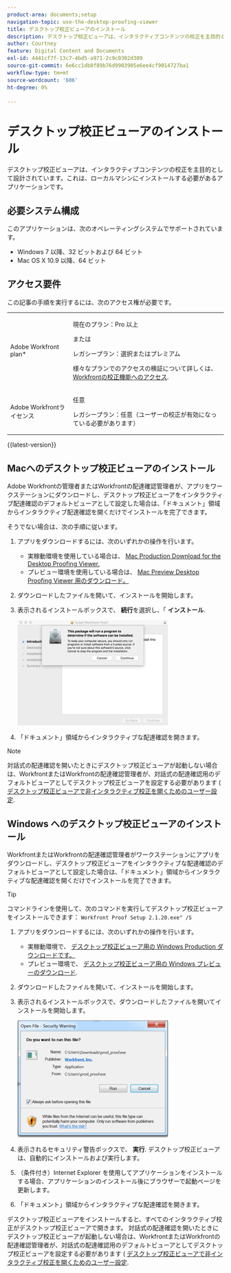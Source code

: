 ```yaml
---
product-area: documents;setup
navigation-topic: use-the-desktop-proofing-viewer
title: デスクトップ校正ビューアのインストール
description: デスクトップ校正ビューアは、インタラクティブコンテンツの校正を主目的として設計されています。これは、ローカルマシンにインストールする必要があるアプリケーションです。
author: Courtney
feature: Digital Content and Documents
exl-id: 4441cf7f-13c7-4bd5-a971-2c9c0302d309
source-git-commit: 6e6cc1db8f89b76d9903905e6ee4cf9014727ba1
workflow-type: tm+mt
source-wordcount: '606'
ht-degree: 0%

---
```


# デスクトップ校正ビューアのインストール

デスクトップ校正ビューアは、インタラクティブコンテンツの校正を主目的として設計されています。これは、ローカルマシンにインストールする必要があるアプリケーションです。

## 必要システム構成

このアプリケーションは、次のオペレーティングシステムでサポートされています。

* Windows 7 以降、32 ビットおよび 64 ビット
* Mac OS X 10.9 以降、64 ビット

## アクセス要件

この記事の手順を実行するには、次のアクセス権が必要です。

<table style="table-layout:auto"> 
 <col> 
 <col> 
 <tbody> 
  <tr> 
   <td role="rowheader">Adobe Workfront plan*</td> 
   <td> <p>現在のプラン：Pro 以上</p> <p>または</p> <p>レガシープラン：選択またはプレミアム</p> <p>様々なプランでのアクセスの検証について詳しくは、 <a href="/help/quicksilver/administration-and-setup/manage-workfront/configure-proofing/access-to-proofing-functionality.md" class="MCXref xref">Workfrontの校正機能へのアクセス</a>.</p> </td> 
  </tr> 
  <tr> 
   <td role="rowheader">Adobe Workfrontライセンス</td> 
   <td> <p>任意</p> <p>レガシープラン：任意（ユーザーの校正が有効になっている必要があります）</p> </td> 
  </tr> 
 </tbody> 
</table>

{{latest-version}}

## Macへのデスクトップ校正ビューアのインストール

Adobe Workfrontの管理者またはWorkfrontの配達確認管理者が、アプリをワークステーションにダウンロードし、デスクトップ校正ビューアをインタラクティブ配達確認のデフォルトビューアとして設定した場合は、「ドキュメント」領域からインタラクティブ配達確認を開くだけでインストールを完了できます。

そうでない場合は、次の手順に従います。

1. アプリをダウンロードするには、次のいずれかの操作を行います。

   * 実稼動環境を使用している場合は、 [Mac Production Download for the Desktop Proofing Viewer.](https://assets.proofhq.com/nativeviewer/desktop_viewer/Workfront+Proof-2.1.24.pkg)
   * プレビュー環境を使用している場合は、 [Mac Preview Desktop Proofing Viewer 用のダウンロード。](https://assets.preview.proofhq.com/nativeviewer/desktop_viewer/Workfront+Proof+Preview-2.1.24.pkg)

1. ダウンロードしたファイルを開いて、インストールを開始します。
1. 表示されるインストールボックスで、 **続行**&#x200B;を選択し、「 **インストール**.

   ![00000776.png](assets/00000776-350x244.png)

1. 「ドキュメント」領域からインタラクティブな配達確認を開きます。

>[!NOTE]
>
>対話式の配達確認を開いたときにデスクトップ校正ビューアが起動しない場合は、WorkfrontまたはWorkfrontの配達確認管理者が、対話式の配達確認用のデフォルトビューアとしてデスクトップ校正ビューアを設定する必要があります ( [デスクトップ校正ビューアで非インタラクティブ校正を開くためのユーザー設定](../../../workfront-proof/wp-work-proofsfiles/review-proofs-dpv/destop-proofing-viewer.md#user-setting-for-launching-non-interactive-proofs).

## Windows へのデスクトップ校正ビューアのインストール

WorkfrontまたはWorkfrontの配達確認管理者がワークステーションにアプリをダウンロードし、デスクトップ校正ビューアをインタラクティブな配達確認のデフォルトビューアとして設定した場合は、「ドキュメント」領域からインタラクティブな配達確認を開くだけでインストールを完了できます。

>[!TIP]
>
>コマンドラインを使用して、次のコマンドを実行してデスクトップ校正ビューアをインストールできます： `Workfront Proof Setup 2.1.20.exe" /S`

1. アプリをダウンロードするには、次のいずれかの操作を行います。

   * 実稼動環境で、 [デスクトップ校正ビューア用の Windows Production ダウンロードです。](https://assets.proofhq.com/nativeviewer/desktop_viewer/Workfront+Proof+Setup+2.1.24.exe)
   * プレビュー環境で、 [デスクトップ校正ビューア用の Windows プレビューのダウンロード](https://assets.preview.proofhq.com/nativeviewer/desktop_viewer/Workfront+Proof+Preview+Setup+2.1.24.exe).

1. ダウンロードしたファイルを開いて、インストールを開始します。
1. 表示されるインストールボックスで、ダウンロードしたファイルを開いてインストールを開始します。

   ![Screen_Shot_2018-05-02_at_10.56.55_AM.png](assets/screen-shot-2018-05-02-at-10.56.55-am-350x271.png)

1. 表示されるセキュリティ警告ボックスで、 **実行**. デスクトップ校正ビューアは、自動的にインストールおよび実行します。
1. （条件付き）Internet Explorer を使用してアプリケーションをインストールする場合、アプリケーションのインストール後にブラウザーで起動ページを更新します。
1. 「ドキュメント」領域からインタラクティブな配達確認を開きます。

デスクトップ校正ビューアをインストールすると、すべてのインタラクティブ校正がデスクトップ校正ビューアで開きます。 対話式の配達確認を開いたときにデスクトップ校正ビューアが起動しない場合は、WorkfrontまたはWorkfrontの配達確認管理者が、対話式の配達確認用のデフォルトビューアとしてデスクトップ校正ビューアを設定する必要があります ( [デスクトップ校正ビューアで非インタラクティブ校正を開くためのユーザー設定](../../../workfront-proof/wp-work-proofsfiles/review-proofs-dpv/destop-proofing-viewer.md#user-setting-for-launching-non-interactive-proofs).
